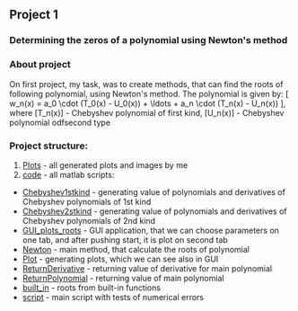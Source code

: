 ## Project 1
### Determining the zeros of a polynomial using Newton's method
### About project
On first project, my task, was to create methods, that can find the roots of following polynomial,
using Newton's method. The polynomial is given by:
\[ w_n(x) = a_0 \cdot (T_0(x) - U_0(x)) + \ldots + a_n \cdot (T_n(x) - U_n(x)) \],
where \[T_n(x)\] - Chebyshev polynomial of first kind, \[U_n(x)\] - Chebyshev polynomial odfsecond type
### Project structure:
1. [Plots](Plots) - all generated plots and images by me
2. [code](code) - all matlab scripts:
* [Chebyshev1stkind](Chebyshev1stkind.m) - generating value of polynomials and derivatives of Chebyshev polynomials of 1st kind
* [Chebyshev2stkind](Chebyshev2stkind.m) - generating value of polynomials and derivatives of Chebyshev polynomials of 2nd kind
* [GUI_plots_roots](GUI_plots_roots.mlapp) - GUI application, that we can choose parameters on one tab, and after pushing start,
  it is plot on second tab
* [Newton](Newton.m) - main method, that calculate the roots of polynomial
* [Plot](Plot.m) - generating plots, which we can see also in GUI
* [ReturnDerivative](ReturnDerivative.m) - returning value of derivative for main polynomial
* [ReturnPolynomial](ReturnPolynomial.m) - returning value of main polynomial
* [built_in](built_in.m) - roots from built-in functions
* [script](skript.m) - main script with tests of numerical errors
